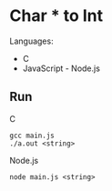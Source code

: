 # Char * to Int

 Languages:
  * C
  * JavaScript - Node.js

## Run

C

    gcc main.js
    ./a.out <string>

Node.js

    node main.js <string>
